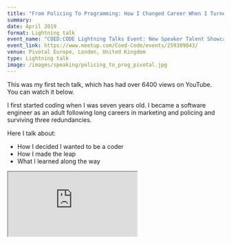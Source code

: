 ```yaml
---
title: "From Policing To Programming: How I Changed Career When I Turned 40"
summary: 
date: April 2019
format: Lightning talk
event_name: "COED:CODE Lightning Talks Event: New Speaker Talent Showcase"
event_link: https://www.meetup.com/Coed-Code/events/259389043/
venue: Pivotal Europe, London, United Kingdom
type: Lightning talk
image: /images/speaking/policing_to_prog_pivotal.jpg 
---
```


This was my first tech talk, which has had over 6400 views on YouTube.  You can watch it below.

I first started coding when I was seven years old.  I became a software engineer as an adult following long careers in marketing and policing and surviving three redundancies.

Here I talk about:

* How I decided I wanted to be a coder
* How I made the leap
* What I learned along the way

<div class="embed-responsive embed-responsive-16by9">
  <iframe class="embed-responsive-item" src="https://www.youtube.com/embed/Bghs_OyTbrE" allowfullscreen></iframe>
</div><br/>
